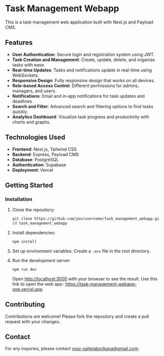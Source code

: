 # Task Management Webapp

This is a task management web application built with Next.js and Payload CMS.

## Features

- **User Authentication**: Secure login and registration system using JWT.
- **Task Creation and Management**: Create, update, delete, and organize tasks with ease.
- **Real-time Updates**: Tasks and notifications update in real-time using WebSockets.
- **Responsive Design**: Fully responsive design that works on all devices.
- **Role-based Access Control**: Different permissions for admins, managers, and users.
- **Notifications**: Email and in-app notifications for task updates and deadlines.
- **Search and Filter**: Advanced search and filtering options to find tasks quickly.
- **Analytics Dashboard**: Visualize task progress and productivity with charts and graphs.

## Technologies Used

- **Frontend**: Next.js, Tailwind CSS
- **Backend**: Express, Payload CMS
- **Database**: PostgreSQL
- **Authentication**: Supabase
- **Deployment**: Vercel

## Getting Started

### Installation

1. Clone the repository:
    ```bash
    git clone https://github.com/yourusername/task_management_webapp.git
    cd task_management_webapp
    ```
2. Install dependencies:
    ```bash
    npm install
    ```
3. Set up environment variables:
    Create a `.env` file in the root directory.

4. Run the development server:
    ```bash
    npm run dev
    ```
    Open [http://localhost:3000](http://localhost:3000) with your browser to see the result.
Use this link to open the web app- https://task-management-webapp-one.vercel.app

## Contributing

Contributions are welcome! Please fork the repository and create a pull request with your changes.


## Contact

For any inquiries, please contact [your-saitejakorikana@gmail.com](mailto:saitejakorikana@gmail.com).
